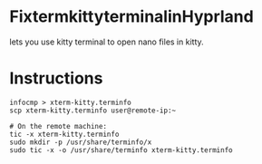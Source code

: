 # FixtermkittyterminalinHyprland
lets you use kitty terminal to open nano files in kitty.

# Instructions

```# On your local machine:
infocmp > xterm-kitty.terminfo
scp xterm-kitty.terminfo user@remote-ip:~

# On the remote machine:
tic -x xterm-kitty.terminfo
sudo mkdir -p /usr/share/terminfo/x
sudo tic -x -o /usr/share/terminfo xterm-kitty.terminfo
```

